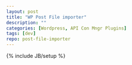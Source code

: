```yaml
---
layout: post
title: "WP Post File importer"
description: ""
categories: [Wordpress, API Con Mngr Plugins]
tags: [dev]
repo: post-file-importer
---
```

{% include JB/setup %}
